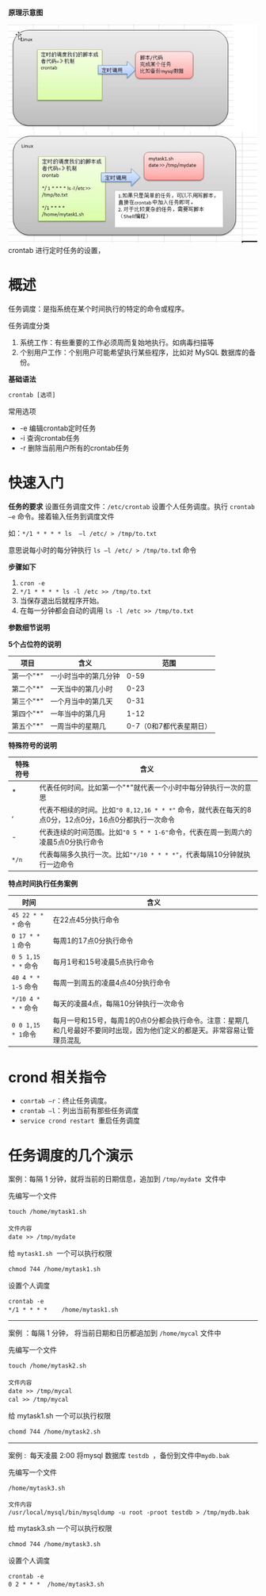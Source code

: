 
**原理示意图**

![](attachment/Pasted%20image%2020230912200649.png)
crontab 进行定时任务的设置，

# 概述

任务调度：是指系统在某个时间执行的特定的命令或程序。

任务调度分类

1. 系统工作：有些重要的工作必须周而复始地执行。如病毒扫描等
2. 个别用户工作：个别用户可能希望执行某些程序，比如对 MySQL 数据库的备份。

**基础语法**

```txt
crontab [选项]
```

常用选项
- -e 编辑crontab定时任务
- -i 查询crontab任务
- -r 删除当前用户所有的crontab任务
# 快速入门

**任务的要求**
设置任务调度文件：`/etc/crontab`
设置个人任务调度。执行 `crontab –e` 命令。接着输入任务到调度文件

如：`*/1 * * * * ls  –l /etc/ > /tmp/to.txt`

意思说每小时的每分钟执行 `ls –l /etc/ > /tmp/to.tx`t 命令

**步骤如下**
1. `cron -e`
2. `*/1 * * * * ls -l /etc >> /tmp/to.txt`
3. 当保存退出后就程序开始。
4. 在每一分钟都会自动的调用 `ls -l /etc >> /tmp/to.txt`

**参数细节说明**

**5个占位符的说明**

| 项目       | 含义                 | 范围 |
| ---------- | -------------------- | ---- |
| 第一个"\*" | 一小时当中的第几分钟 | 0-59 |
| 第二个"\*" | 一天当中的第几小时   | 0-23 |
| 第三个"\*" | 一个月当中的第几天   | 0-31 |
| 第四个"\*" | 一年当中的第几月     | 1-12 |
| 第五个"\*" | 一周当中的星期几     | 0-7（0和7都代表星期日）     |

**特殊符号的说明**

| 特殊符号 | 含义 |
| -------- | --------- |
| \*       | 代表任何时间。比如第一个"\*"就代表一个小时中每分钟执行一次的意思                                      |
| ,        | 代表不相续的时间。比如`"0 8,12,16 * * *"` 命令，就代表在每天的8点0分，12点0分，16点0分都执行一次命令 |
| -        | 代表连续的时间范围。比如`"0 5 * * 1-6"`命令，代表在周一到周六的凌晨5点0分执行命令                     |
| `*/n`     | 代表每隔多久执行一次。比如`"*/10 * * * *"`，代表每隔10分钟就执行一边命令                                                            |


**特点时间执行任务案例**

| 时间                 | 含义                                  |
| -------------------- | ------------------------------------- |
| `45 22 * * *` 命令   | 在22点45分执行命令                    |
| `0 17 * * 1` 命令    | 每周1的17点0分执行命令                |
| `0 5 1,15 * *` 命令  | 每月1号和15号凌晨5点执行命令          |
| `40 4 * * 1-5` 命令  | 每周一到周五的凌晨4点40分执行命令     |
| `*/10 4 * * *`  命令 | 每天的凌晨4点，每隔10分钟执行一次命令 |
| `0 0 1,15 * 1`命令   | 每月一号和15号，每周1的0点0分都会执行命令。注意：星期几和几号最好不要同时出现，因为他们定义的都是天。非常容易让管理员混乱                                      |

# crond 相关指令
- `conrtab –r`：终止任务调度。
- `crontab –l`：列出当前有那些任务调度
- `service crond restart`  重启任务调度

# 任务调度的几个演示

案例：每隔 1 分钟，就将当前的日期信息，追加到 `/tmp/mydate `文件中

先编写一个文件  
```txt
touch /home/mytask1.sh

文件内容
date >> /tmp/mydate
```

给 `mytask1.sh`  一个可以执行权限
```txt
chmod 744 /home/mytask1.sh
```

设置个人调度
```txt
crontab -e
*/1 * * * *    /home/mytask1.sh
```



---

案例 ：每隔 1 分钟， 将当前日期和日历都追加到 `/home/mycal` 文件中

先编写一个文件
```txt
touch /home/mytask2.sh

文件内容
date >> /tmp/mycal 
cal >> /tmp/mycal

```

给 mytask1.sh 一个可以执行权限
```txt
chomd 744 /home/mytask2.sh
```

---

案例 :  每天凌晨 2:00 将mysql 数据库 `testdb`  ，备份到文件中`mydb.bak`

先编写一个文件  
```touch
/home/mytask3.sh

文件内容
/usr/local/mysql/bin/mysqldump -u root -proot testdb > /tmp/mydb.bak
```

给 mytask3.sh 一个可以执行权限
```txt
chmod 744 /home/mytask3.sh
```

设置个人调度
```txt
crontab -e
0 2 * * *  /home/mytask3.sh
```
